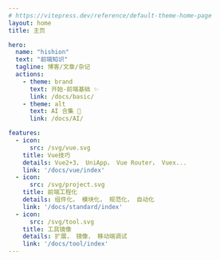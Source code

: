 ```yaml
---
# https://vitepress.dev/reference/default-theme-home-page
layout: home
title: 主页

hero:
  name: "hishion"
  text: "前端知识"
  tagline: 博客/文章/杂记
  actions:
    - theme: brand
      text: 开始-前端基础 ✨
      link: /docs/basic/
    - theme: alt
      text: AI 合集 🔭
      link: /docs/AI/

features:
  - icon: 
      src: /svg/vue.svg
    title: Vue技巧
    details: Vue2+3， UniApp， Vue Router， Vuex...
    link: '/docs/vue/index'
  - icon: 
      src: /svg/project.svg
    title: 前端工程化
    details: 组件化， 模块化， 规范化， 自动化
    link: '/docs/standard/index'
  - icon: 
      src: /svg/tool.svg
    title: 工具镜像
    details: 扩展， 镜像， 移动端调试
    link: '/docs/tool/index'
---
```


